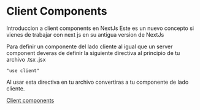 # Client Components

Introduccion a client components en NextJs
Este es un nuevo concepto si vienes de trabajar
con next js en su antigua version de NextJs

Para definir un componente del lado cliente
al igual que un server component deveras de
definir la siguiente directiva al principio
de tu archivo .tsx .jsx

`"use client"`

Al usar esta directiva en tu archivo convertiras
a tu componente de lado cliente.

[Client components](https://nextjs.org/docs/app/building-your-application/rendering/client-components)
